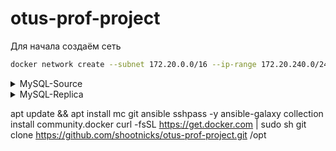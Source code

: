 # otus-prof-project

Для начала создаём сеть

```bash
docker network create --subnet 172.20.0.0/16 --ip-range 172.20.240.0/24 otus-pro-net;
```

<details>
<summary> MySQL-Source </summary>

Запускаем докер с MySQL-Source
```bash
docker-compose -f docker-compose-1-MySQL-Source.yml up -d
```

Посмотреть логи
```bash
docker logs mysql-source
```

Посмотреть базы данных
```bash
docker exec -it mysql-source mysql -uroot -p'$0urcePa$$' -e "SHOW DATABASES;"
```

Останавливаем докер с MySQL-Source
```bash
docker-compose -f docker-compose-1-MySQL-Source.yml down
```
</details>


<details>
<summary> MySQL-Replica </summary>

Запускаем докер с MySQL-Replica
```bash
docker-compose -f docker-compose-2-MySQL-Replica.yml up -d
```

Посмотреть логи
```bash
docker logs mysql-replica
```

Посмотреть базы данных
```bash
docker exec -it mysql-replica mysql -uroot -p'replicaPa$$' -e "SHOW DATABASES;"
```

Останавливаем докер с MySQL-Replica
```bash
docker-compose -f docker-compose-2-MySQL-Replica.yml down
```
</details>



apt update && apt install mc git ansible sshpass -y
ansible-galaxy collection install community.docker
curl -fsSL https://get.docker.com | sudo sh
git clone https://github.com/shootnicks/otus-prof-project.git /opt
<!-- cd otus-prof-project/ansible/ -->